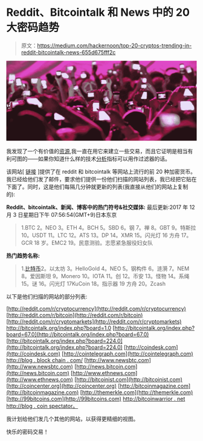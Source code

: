 # Reddit、Bitcointalk 和 News 中的 20 大密码趋势

> 原文：<https://medium.com/hackernoon/top-20-cryptos-trending-in-reddit-bitcointalk-news-655d675fff2c>

![](img/875eb4214921c5c7dae90dcb078079e3.png)

我发现了一个有价值的[资源](http://vectorspace.ai/#trending),我一直在用它来建立一些交易，而且它证明是相当有利可图的——如果你知道什么样的技术[分析](https://hackernoon.com/tagged/analysis)指标可以用作过滤器的话。

该网站[ [链接](http://vectorspace.ai/#trending) ]提供了在 reddit 和 bitcointalk 等网站上流行的前 20 种加密货币。我已经给他们发了邮件，要求他们提供一份他们扫描的网站列表，我已经把它贴在下面了。同时，这是他们每隔几分钟就更新的列表(我直接从他们的网站上复制的):

**Reddit、bitcointalk、新闻、博客中的热门符号&社交媒体:**
最后更新:2017 年 12 月 3 日星期日下午 07:56:54(GMT+9)日本东京

> 1.BTC
> 2。NEO
> 3。ETH
> 4。BCH 5。SBD 6。钢 7。禅
> 8。GBT 9。特斯拉
> 10。USDT 11。LTC
> 12。ATS
> 13。DP
> 14。XMR
> 15。闪光灯
> 16 方舟
> 17。GCR 18 岁。EMC2 19。民意测验。志愿紧急服役妇女队

**热门趋势名称:**

> 1.[比特币](https://hackernoon.com/tagged/bitcoin)2。以太坊
> 3。HelloGold
> 4。NEO
> 5。钢构件 6。涟漪
> 7。NEM 8。爱因斯坦 9。Monero
> 10。IOTA
> 11。创
> 12。币安 13。怪物
> 14。系绳
> 15。谜 16。闪光灯
> 17KuCoin
> 18。指示器
> 19 方舟
> 20。Zcash

以下是他们扫描的网站的部分列表:

[http://reddit.com/r/cryptocurrency](http://reddit.com/r/cryptocurrency)
[http://reddit.com/r/bitcoin](http://reddit.com/r/bitcoin)
[http://reddit.com/r/cryptomarkets](http://reddit.com/r/cryptomarkets)
http://bitcointalk.org/index.php?board=1.0
[http://bitcointalk.org/index.php?board=67.0](http://bitcointalk.org/index.php?board=67.0)
[http://bitcointalk.org/index.php?board=224.0](http://bitcointalk.org/index.php?board=224.0)
[http://coindesk.com](http://coindesk.com)
[http://cointelegraph.com](http://cointelegraph.com)
[http://blog . block chain . com/](http://blog.blockchain.com/)
[http://www.newsbtc.com](http://www.newsbtc.com)
[http://news.bitcoin.com](http://news.bitcoin.com)
[http://www.ethnews.com](http://www.ethnews.com)
[http://bitcoinist.com](http://bitcoinist.com)
[http://coincenter.org](http://coincenter.org)
[http://bitcoinmagazine.com](http://bitcoinmagazine.com)
[http://themerkle.com](http://themerkle.com)
[http://99bitcoins.com](http://99bitcoins.com)
[http://bitcoinwarrior . net](http://bitcoinwarrior.net)
[http://blog . coin spectator。](http://blog.coinspectator.com)

我计划给他们发几个其他的网站，以获得更精细的视图。

快乐的密码交易！